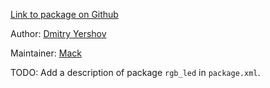 <div id='rgb_led-autogenerated' markdown='1'>


<!-- do not edit this file, autogenerated -->

[Link to package on Github](github:org=duckietown,repo=Software,path=40-coordination/rgb_led,branch=andrea-config)

Author: [Dmitry Yershov](mailto:yershov@mit.edu)

Maintainer: [Mack](mailto:mack@duckietown.org)

TODO: Add a description of package `rgb_led` in `package.xml`.



</div>

